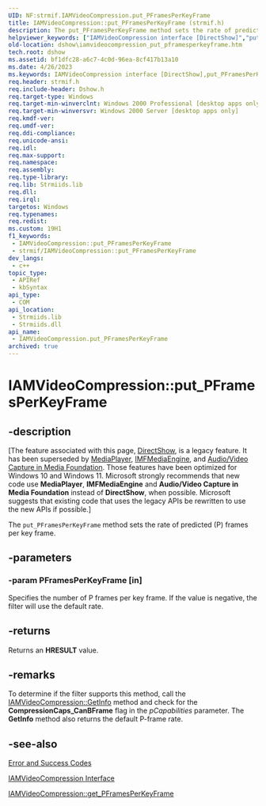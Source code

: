 ```yaml
---
UID: NF:strmif.IAMVideoCompression.put_PFramesPerKeyFrame
title: IAMVideoCompression::put_PFramesPerKeyFrame (strmif.h)
description: The put_PFramesPerKeyFrame method sets the rate of predicted (P) frames per key frame.
helpviewer_keywords: ["IAMVideoCompression interface [DirectShow]","put_PFramesPerKeyFrame method","IAMVideoCompression.put_PFramesPerKeyFrame","IAMVideoCompression::put_PFramesPerKeyFrame","IAMVideoCompressionput_PFramesPerKeyFrame","dshow.iamvideocompression_put_pframesperkeyframe","put_PFramesPerKeyFrame","put_PFramesPerKeyFrame method [DirectShow]","put_PFramesPerKeyFrame method [DirectShow]","IAMVideoCompression interface","strmif/IAMVideoCompression::put_PFramesPerKeyFrame"]
old-location: dshow\iamvideocompression_put_pframesperkeyframe.htm
tech.root: dshow
ms.assetid: bf1dfc28-a6c7-4c0d-96ea-8cf417b13a10
ms.date: 4/26/2023
ms.keywords: IAMVideoCompression interface [DirectShow],put_PFramesPerKeyFrame method, IAMVideoCompression.put_PFramesPerKeyFrame, IAMVideoCompression::put_PFramesPerKeyFrame, IAMVideoCompressionput_PFramesPerKeyFrame, dshow.iamvideocompression_put_pframesperkeyframe, put_PFramesPerKeyFrame, put_PFramesPerKeyFrame method [DirectShow], put_PFramesPerKeyFrame method [DirectShow],IAMVideoCompression interface, strmif/IAMVideoCompression::put_PFramesPerKeyFrame
req.header: strmif.h
req.include-header: Dshow.h
req.target-type: Windows
req.target-min-winverclnt: Windows 2000 Professional [desktop apps only]
req.target-min-winversvr: Windows 2000 Server [desktop apps only]
req.kmdf-ver: 
req.umdf-ver: 
req.ddi-compliance: 
req.unicode-ansi: 
req.idl: 
req.max-support: 
req.namespace: 
req.assembly: 
req.type-library: 
req.lib: Strmiids.lib
req.dll: 
req.irql: 
targetos: Windows
req.typenames: 
req.redist: 
ms.custom: 19H1
f1_keywords:
 - IAMVideoCompression::put_PFramesPerKeyFrame
 - strmif/IAMVideoCompression::put_PFramesPerKeyFrame
dev_langs:
 - c++
topic_type:
 - APIRef
 - kbSyntax
api_type:
 - COM
api_location:
 - Strmiids.lib
 - Strmiids.dll
api_name:
 - IAMVideoCompression.put_PFramesPerKeyFrame
archived: true
---
```


# IAMVideoCompression::put_PFramesPerKeyFrame


## -description

\[The feature associated with this page, [DirectShow](/windows/win32/directshow/directshow), is a legacy feature. It has been superseded by [MediaPlayer](/uwp/api/Windows.Media.Playback.MediaPlayer), [IMFMediaEngine](/windows/win32/api/mfmediaengine/nn-mfmediaengine-imfmediaengine), and [Audio/Video Capture in Media Foundation](/windows/win32/medfound/audio-video-capture-in-media-foundation). Those features have been optimized for Windows 10 and Windows 11. Microsoft strongly recommends that new code use **MediaPlayer**, **IMFMediaEngine** and **Audio/Video Capture in Media Foundation** instead of **DirectShow**, when possible. Microsoft suggests that existing code that uses the legacy APIs be rewritten to use the new APIs if possible.\]

The <code>put_PFramesPerKeyFrame</code> method sets the rate of predicted (P) frames per key frame.

## -parameters

### -param PFramesPerKeyFrame [in]

Specifies the number of P frames per key frame. If the value is negative, the filter will use the default rate.

## -returns

Returns an <b>HRESULT</b> value.

## -remarks

To determine if the filter supports this method, call the <a href="/windows/desktop/api/strmif/nf-strmif-iamvideocompression-getinfo">IAMVideoCompression::GetInfo</a> method and check for the <b>CompressionCaps_CanBFrame</b> flag in the <i>pCapabilities</i> parameter. The <b>GetInfo</b> method also returns the default P-frame rate.

## -see-also

<a href="/windows/desktop/DirectShow/error-and-success-codes">Error and Success Codes</a>



<a href="/windows/desktop/api/strmif/nn-strmif-iamvideocompression">IAMVideoCompression Interface</a>



<a href="/windows/desktop/api/strmif/nf-strmif-iamvideocompression-get_pframesperkeyframe">IAMVideoCompression::get_PFramesPerKeyFrame</a>